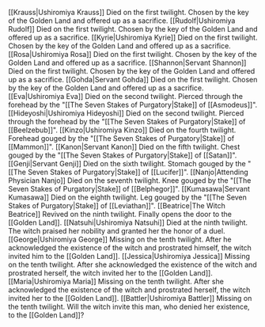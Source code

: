 [[Krauss|Ushiromiya Krauss]]
	Died on the first twilight.
	Chosen by the key of the Golden Land and offered up as a sacrifice.
[[Rudolf|Ushiromiya Rudolf]]
	Died on the first twilight.
	Chosen by the key of the Golden Land and offered up as a sacrifice.
[[Kyrie|Ushiromiya Kyrie]]
	Died on the first twilight.
	Chosen by the key of the Golden Land and offered up as a sacrifice.
[[Rosa|Ushiromiya Rosa]]
	Died on the first twilight.
	Chosen by the key of the Golden Land and offered up as a sacrifice.
[[Shannon|Servant Shannon]]
	Died on the first twilight.
	Chosen by the key of the Golden Land and offered up as a sacrifice.
[[Gohda|Servant Gohda]]
	Died on the first twilight.
	Chosen by the key of the Golden Land and offered up as a sacrifice.
[[Eva|Ushiromiya Eva]]
	Died on the second twilight.
	Pierced through the forehead by the "[[The Seven Stakes of Purgatory|Stake]] of [[Asmodeus]]".
[[Hideyoshi|Ushiromiya Hideyoshi]]
	Died on the second twilight.
	Pierced through the forehead by the "[[The Seven Stakes of Purgatory|Stake]] of [[Beelzebub]]".
[[Kinzo|Ushiromiya Kinzo]]
	Died on the fourth twilight.
	Forehead gouged by the "[[The Seven Stakes of Purgatory|Stake]] of [[Mammon]]".
[[Kanon|Servant Kanon]]
	Died on the fifth twilight.
	Chest gouged by the "[[The Seven Stakes of Purgatory|Stake]] of [[Satan]]".
[[Genji|Servant Genji]]
	Died on the sixth twilight.
	Stomach gouged by the "[[The Seven Stakes of Purgatory|Stake]] of [[Lucifer]]".
[[Nanjo|Attending Physician Nanjo]]
	Died on the seventh twilight.
	Knee gouged by the "[[The Seven Stakes of Purgatory|Stake]] of [[Belphegor]]".
[[Kumasawa|Servant Kumasawa]]
	Died on the eighth twilight.
	Leg gouged by the "[[The Seven Stakes of Purgatory|Stake]] of [[Leviathan]]". 
[[Beatrice|The Witch Beatrice]]
	Revived on the ninth twilight.
	Finally opens the door to the [[Golden Land]]. 
[[Natsuhi|Ushiromiya Natsuhi]]
	Died at the ninth twilight.
	The witch praised her nobility and granted her the honor of a duel. 
[[George|Ushiromiya George]]
	Missing on the tenth twilight.
	After he acknowledged the existence of the witch and prostrated himself, the witch invited him to the [[Golden Land]]. 
[[Jessica|Ushiromiya Jessica]]
	Missing on the tenth twilight.
	After she acknowledged the existence of the witch and prostrated herself, the witch invited her to the [[Golden Land]]. 
[[Maria|Ushiromiya Maria]]
	Missing on the tenth twilight.
	After she acknowledged the existence of the witch and prostrated herself, the witch invited her to the [[Golden Land]].
[[Battler|Ushiromiya Battler]]
	Missing on the tenth twilight.
	Will the witch invite this man, who denied her existence, to the [[Golden Land]]?